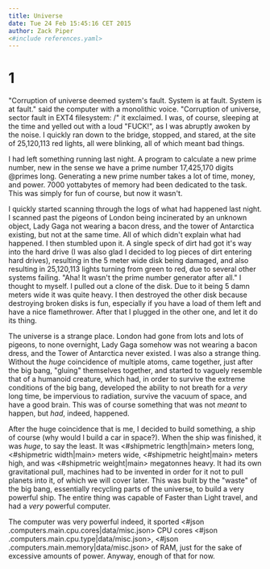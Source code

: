 ```yaml
---
title: Universe
date: Tue 24 Feb 15:45:16 CET 2015
author: Zack Piper
<#include references.yaml>
---
```

# 1

"Corruption of universe deemed system's fault. System is at fault. System is at fault." said the computer with a monolithic voice. "Corruption of universe, sector fault in EXT4 filesystem: /" it exclaimed. I was, of course, sleeping at the time and yelled out with a loud "FUCK!", as I was abruptly awoken by the noise. I quickly ran down to the bridge, stopped, and stared, at the site of 25,120,113 red lights, all were blinking, all of which meant bad things.

I had left something running last night. A program to calculate a new prime number, new in the sense we have a prime number 17,425,170 digits @primes long. Generating a new prime number takes a lot of time, money, and power. 7000 yottabytes of memory had been dedicated to the task. This was simply for fun of course, but now it wasn't.

I quickly started scanning through the logs of what had happened last night. I scanned past the pigeons of London being incinerated by an unknown object, Lady Gaga not wearing a bacon dress, and the tower of Antarctica existing, but not at the same time. All of which didn't explain what had happened. I then stumbled upon it. A single speck of dirt had got it's way into the hard drive (I was also glad I decided to log pieces of dirt entering hard drives), resulting in the 5 meter wide disk being damaged, and also resulting in 25,120,113 lights turning from green to red, due to several other systems failing. "Aha! It wasn't the prime number generator after all." I thought to myself. I pulled out a clone of the disk. Due to it being 5 damn meters wide it was quite heavy. I then destroyed the other disk because destroying broken disks is fun, especially if you have a load of them left and have a nice flamethrower. After that I plugged in the other one, and let it do its thing.

The universe is a strange place. London had gone from lots and lots of pigeons, to none overnight, Lady Gaga somehow was not wearing a bacon dress, and the Tower of Antarctica never existed. I was also a strange thing. Without the *huge* coincidence of multiple atoms, came together, just after the big bang, "gluing" themselves together, and started to vaguely resemble that of a humanoid creature, which had, in order to survive the extreme conditions of the big bang, developed the ability to not breath for a *very* long time, be impervious to radiation, survive the vacuum of space, and have a good brain. This was of course something that was not *meant* to happen, but *had*, indeed, happened.

After the huge coincidence that is me, I decided to build something, a ship of course (why would I build a car in space?). When the ship was finished, it was *huge*, to say the least. It was <#shipmetric length|main> meters long, <#shipmetric width|main> meters wide, <#shipmetric height|main> meters high, and was <#shipmetric weight|main> megatonnes heavy. It had its own gravitational pull, machines had to be invented in order for it not to pull planets into it, of which we will cover later. This was built by the "waste" of the big bang, essentially recycling parts of the universe, to build a very powerful ship. The entire thing was capable of Faster than Light travel, and had a *very* powerful computer.

The computer was very powerful indeed, it sported <#json .computers.main.cpu.cores|data/misc.json> CPU cores <#json .computers.main.cpu.type|data/misc.json>, <#json .computers.main.memory|data/misc.json> of RAM, just for the sake of excessive amounts of power. Anyway, enough of that for now.


